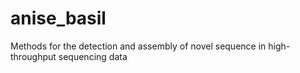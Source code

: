 # anise_basil
Methods for the detection and assembly of novel sequence in high-throughput sequencing data

